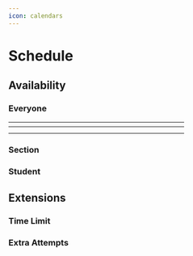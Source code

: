 ```yaml
---
icon: calendars
---
```


# Schedule

## Availability

### Everyone

<table><thead><tr><th width="100"></th><th width="100"></th><th width="100"></th></tr></thead><tbody><tr><td></td><td></td><td></td></tr><tr><td></td><td></td><td></td></tr></tbody></table>





### Section





### Student



## Extensions

### Time Limit



### Extra Attempts











